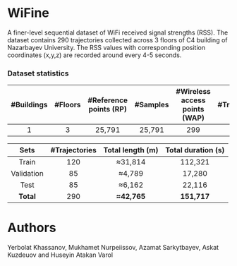 # WiFine
A finer-level sequential dataset of WiFi received signal strengths (RSS).
The dataset contains 290 trajectories collected across 3 floors of C4 building of Nazarbayev University.
The RSS values with corresponding position coordinates (x,y,z) are recorded around every 4-5 seconds.

### Dataset statistics
| #Buildings  | #Floors   | #Reference points (RP)  | #Samples  | #Wireless access points (WAP) | #Trajectories | Area (m<sup>2</sup>)
|:-----------:|:---------:|:-----------------------:|:---------:|:-----------------------------:|:-------------:|:--------:
| 1           | 3         | 25,791                  | 25,791    | 299                           | 290           | 9,564

| Sets      | #Trajectories |Total length (m) | Total duration (s)
|:---------:|:-------------:|:---------------:|:---------:
|Train      |120            |≈31,814          |112,321
|Validation |85             |≈4,789           |17,280
|Test       |85             |≈6,162           |22,116
|**Total**  |290            |**≈42,765**      |**151,717**

# Authors
Yerbolat Khassanov, Mukhamet Nurpeiissov, Azamat Sarkytbayev, Askat Kuzdeuov and Huseyin Atakan Varol
